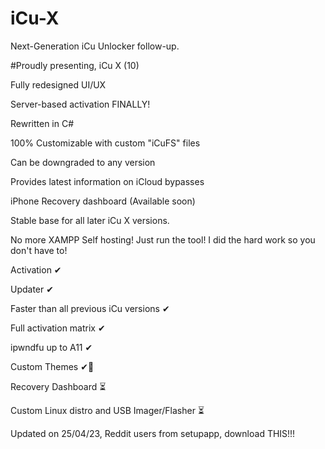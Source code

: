 # iCu-X
Next-Generation iCu Unlocker follow-up.


#Proudly presenting, iCu X (10)


Fully redesigned UI/UX

Server-based activation FINALLY!

Rewritten in C#

100% Customizable with custom "iCuFS" files

Can be downgraded to any version

Provides latest information on iCloud bypasses

iPhone Recovery dashboard (Available soon)

Stable base for all later iCu X versions.

No more XAMPP Self hosting! Just run the tool! I did the hard work so you don't have to!





Activation ✔

Updater ✔

Faster than all previous iCu versions ✔

Full activation matrix ✔

ipwndfu up to A11 ✔

Custom Themes ✔👀

Recovery Dashboard ⏳

Custom Linux distro and USB Imager/Flasher ⏳



Updated on 25/04/23, Reddit users from setupapp, download THIS!!!
